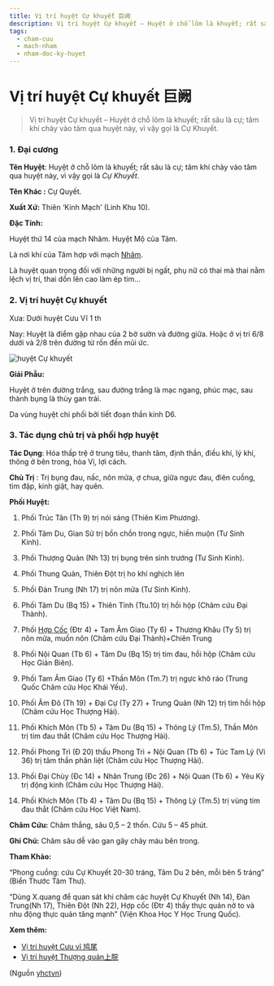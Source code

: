 ```yaml
---
title: Vị trí huyệt Cự khuyết 巨阙
description: Vị trí huyệt Cự khuyết – Huyệt ở chỗ lõm là khuyết; rất sâu là cự; tâm khí chảy vào tâm qua huyệt này, vì vậy gọi là Cự Khuyết.
tags:
  - cham-cuu
  - mach-nham
  - nham-doc-ky-huyet
---
```


# Vị trí huyệt Cự khuyết 巨阙 

> Vị trí huyệt Cự khuyết – Huyệt ở chỗ lõm là khuyết; rất sâu là cự; tâm khí chảy vào tâm qua huyệt này, vì vậy gọi là Cự Khuyết.

### 1. Đại cương

**Tên Huyệt**: Huyệt ở chỗ lõm là khuyết; rất sâu là cự; tâm khí chảy vào tâm qua huyệt này, vì vậy gọi là *Cự Khuyết*.

**Tên Khác :** Cự Quyết.

**Xuất Xứ:** Thiên ‘Kinh Mạch’ (Linh Khu 10).

**Đặc Tính:**

Huyệt thứ 14 của mạch Nhâm. Huyệt Mộ của Tâm.

Là nơi khí của Tâm hợp với mạch [Nhâm](/yhctvn/dai-cuong-mach-nham/).

Là huyệt quan trọng đối với những người bị ngất, phụ nữ có thai mà thai nằm lệch vị trí, thai dồn lên cao làm ép tim…

### 2. Vị trí huyệt Cự khuyết

Xưa: Dưới huyệt Cưu Vĩ 1 th

Nay: Huyệt là điểm gặp nhau của 2 bờ sườn và đường giữa. Hoặc ở vị trí 6/8 dưới và 2/8 trên đường từ rốn đến mũi ức.

![huyệt Cự khuyết](/imgs/yhctvn/huyet-cu-khuyet-300x168.jpg)

**Giải Phẫu:**

Huyệt ở trên đường trắng, sau đường trắng là mạc ngang, phúc mạc, sau thành bụng là thùy gan trái.

Da vùng huyệt chi phối bởi tiết đoạn thần kinh D6.

### 3. Tác dụng chủ trị và phối hợp huyệt

**Tác Dụng**: Hóa thấp trệ ở trung tiêu, thanh tâm, định thần, điều khí, lý khí, thông ở bên trong, hòa Vị, lợi cách.

**Chủ Trị** : Trị bụng đau, nấc, nôn mửa, ợ chua, giữa ngực đau, điên cuồng, tim đập, kinh giật, hay quên.

**Phối Huyệt:**

1. Phối Trúc Tân (Th 9) trị nói sảng (Thiên Kim Phương).
2. Phối Tâm Du, Gian Sử trị bồn chồn trong ngực, hiền muộn (Tư Sinh Kinh).
3. Phối Thượng Quản (Nh 13) trị bụng trên sình trướng (Tư Sinh Kinh).
4. Phối Thung Quản, Thiên Đột trị ho khí nghịch lên
5. Phối Đàn Trung (Nh 17) trị nôn mửa (Tư Sinh Kinh).
6. Phối Tâm Du (Bq 15) + Thiên Tỉnh (Ttu.10) trị hồi hộp (Châm cứu Đại Thành).
7. Phối [Hợp Cốc](/yhctvn/huyet-hop-coc-%e5%90%88-%e8%b0%b7/) (Đtr 4) + Tam Âm Giao (Ty 6) + Thương Khâu (Ty 5) trị nôn mửa, muốn nôn (Châm cứu Đại Thành)+Chiên Trung

8. Phối Nội Quan (Tb 6) + Tâm Du (Bq 15) trị tim đau, hồi hộp (Châm cứu Học Giản Biên).
9. Phối Tam Âm Giao (Ty 6) +Thần Môn (Tm.7) trị ngực khô ráo (Trung Quốc Châm cứu Học Khái Yếu).
10. Phối Âm Đô (Th 19) + Đại Cự (Ty 27) + Trung Quản (Nh 12) trị tim hồi hộp (Châm cứu Học Thượng Hải).
11. Phối Khích Môn (Tb 5) + Tâm Du (Bq 15) + Thông Lý (Tm.5), Thần Môn trị tim đau thắt (Châm cứu Học Thượng Hải).

12. Phối Phong Trì (Đ 20) thấu Phong Trì + Nội Quan (Tb 6) + Túc Tam Lý (Vi 36) trị tâm thần phân liệt (Châm cứu Học Thượng Hải).
13. Phối Đại Chùy (Đc 14) + Nhân Trung (Đc 26) + Nội Quan (Tb 6) + Yêu Kỳ trị động kinh (Châm cứu Học Thượng Hải).
14. Phối Khích Môn (Tb 4) + Tâm Du (Bq 15) + Thông Lý (Tm.5) trị vùng tim đau thắt (Châm cứu Học Việt Nam).

**Châm Cứu:** Châm thẳng, sâu 0,5 – 2 thốn. Cứu 5 – 45 phút.

**Ghi Chú:** Châm sâu dễ vào gan gây chảy máu bên trong.

**Tham Khảo:**

“Phong cuồng: cứu Cự Khuyết 20-30 tráng, Tâm Du 2 bên, mỗi bên 5 tráng” (Biển Thước Tâm Thư).

“Dùng X.quang để quan sát khi châm các huyệt Cự Khuyết (Nh 14), Đàn Trung(Nh 17), Thiên Đột (Nh 22), Hợp cốc (Đtr 4) thấy thực quản nở to và nhu động thực quản tăng mạnh” (Viện Khoa Học Y Học Trung Quốc).

**Xem thêm:**

* [Vị trí huyệt Cưu vĩ 鸠尾](/yhctvn/vi-tri-huyet-cuu-vi-%e9%b8%a0%e5%b0%be/)
* [Vị trí huyệt Thượng quản上脘](/yhctvn/vi-tri-huyet-thuong-quan%e4%b8%8a%e8%84%98/)

(Nguồn <a href="https://yhctvn.com/vi-tri-huyet-cu-khuyet-巨阙/" target="_blank">yhctvn</a>)

